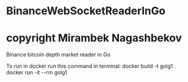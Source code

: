 # BinanceWebSocketReaderInGo
# copyright Mirambek Nagashbekov
Binance bitcoin depth market reader in Go

To run in docker run this command in terminal: 
docker build -t golg1 .  
docker run -it --rm  golg1
	
	

